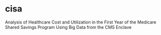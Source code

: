 # cisa
Analysis of Healthcare Cost and Utilization in the First Year of the Medicare Shared Savings Program Using Big Data from the CMS Enclave
